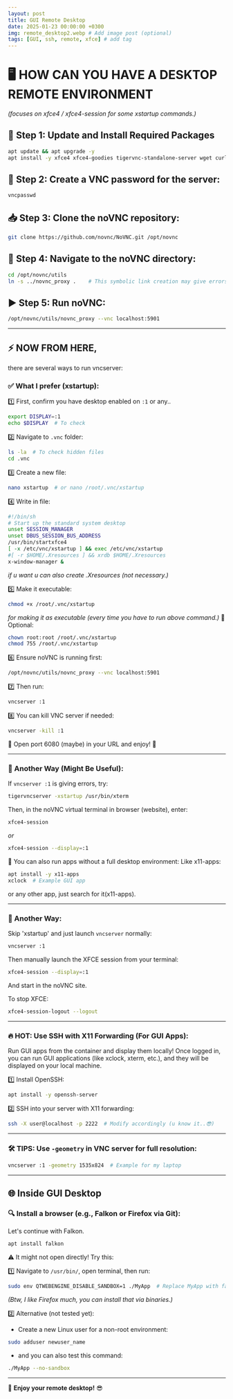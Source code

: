 ```yaml
---
layout: post
title: GUI Remote Desktop
date: 2025-01-23 00:00:00 +0300
img: remote_desktop2.webp # Add image post (optional)
tags: [GUI, ssh, remote, xfce] # add tag
---
```


# 🖥️ HOW CAN YOU HAVE A DESKTOP REMOTE ENVIRONMENT
*(focuses on xfce4 / xfce4-session for some xstartup commands.)*

## 🚀 Step 1: Update and Install Required Packages
```bash
apt update && apt upgrade -y
apt install -y xfce4 xfce4-goodies tigervnc-standalone-server wget curl git dbus-x11
```

## 🔑 Step 2: Create a VNC password for the server:
```bash
vncpasswd
```

## 📥 Step 3: Clone the noVNC repository:
```bash
git clone https://github.com/novnc/NoVNC.git /opt/novnc
```

## 📂 Step 4: Navigate to the noVNC directory:
```bash
cd /opt/novnc/utils
ln -s ../novnc_proxy .    # This symbolic link creation may give errors ignore them or you can also skip this command.
```

## ▶️ Step 5: Run noVNC:
```bash
/opt/novnc/utils/novnc_proxy --vnc localhost:5901
```

---

## ⚡ NOW FROM HERE,
there are several ways to run vncserver:
### ✅ What I prefer (xstartup):
1️⃣ First, confirm you have desktop enabled on `:1` or any..
   ```bash
   export DISPLAY=:1
   echo $DISPLAY  # To check
   ```
2️⃣ Navigate to `.vnc` folder:
   ```bash
   ls -la  # To check hidden files
   cd .vnc
   ```
3️⃣ Create a new file:
   ```bash
   nano xstartup  # or nano /root/.vnc/xstartup
   ```
4️⃣ Write in file:
   ```bash
   #!/bin/sh
   # Start up the standard system desktop
   unset SESSION_MANAGER
   unset DBUS_SESSION_BUS_ADDRESS
   /usr/bin/startxfce4
   [ -x /etc/vnc/xstartup ] && exec /etc/vnc/xstartup
   #[ -r $HOME/.Xresources ] && xrdb $HOME/.Xresources
   x-window-manager &
   ```
   *if u want u can also create .Xresources (not necessary.)*

5️⃣ Make it executable:
   ```bash
   chmod +x /root/.vnc/xstartup
   ```
   *for making it as executable (every time you have to run above command.)*
   🔹 Optional:
   ```bash
   chown root:root /root/.vnc/xstartup
   chmod 755 /root/.vnc/xstartup
   ```
6️⃣ Ensure noVNC is running first:
   ```bash
   /opt/novnc/utils/novnc_proxy --vnc localhost:5901
   ```
7️⃣ Then run:
   ```bash
   vncserver :1
   ```
8️⃣ You can kill VNC server if needed:
   ```bash
   vncserver -kill :1
   ```

🚀 Open port 6080 (maybe) in your URL and enjoy! 🎉

---

### 🔄 Another Way (Might Be Useful):
If `vncserver :1` is giving errors, try:
```bash
tigervncserver -xstartup /usr/bin/xterm
```

Then, in the noVNC virtual terminal in browser (website), enter:
```bash
xfce4-session
```
*or*
```bash
xfce4-session --display=:1
```

🔹 You can also run apps without a full desktop environment:
Like x11-apps:
```bash
apt install -y x11-apps
xclock  # Example GUI app
```
or any other app, just search for it(x11-apps).

---

### 🎯 Another Way:
Skip 'xstartup' and just launch `vncserver` normally:
```bash
vncserver :1
```
Then manually launch the XFCE session from your terminal:
```bash
xfce4-session --display=:1
```
And start in the noVNC site.

To stop XFCE:
```bash
xfce4-session-logout --logout
```

---

### 🔥 HOT: Use SSH with X11 Forwarding (For GUI Apps):
Run GUI apps from the container and display them locally!
Once logged in, you can run GUI applications (like xclock, xterm, etc.), and they will be displayed on your local machine.

1️⃣ Install OpenSSH:
   ```bash
   apt install -y openssh-server
   ```
2️⃣ SSH into your server with X11 forwarding:
   ```bash
   ssh -X user@localhost -p 2222  # Modify accordingly (u know it..😎)
   ```

---

### 🛠️ TIPS: Use `-geometry` in VNC server for full resolution:
```bash
vncserver :1 -geometry 1535x824  # Example for my laptop
```

---

## 🌐 Inside GUI Desktop

### 🔍 Install a browser (e.g., Falkon or Firefox via Git):
Let's continue with Falkon.
```bash
apt install falkon
```
⚠️ It might not open directly! Try this:

1️⃣ Navigate to `/usr/bin/`, open terminal, then run:
   ```bash
   sudo env QTWEBENGINE_DISABLE_SANDBOX=1 ./MyApp  # Replace MyApp with falkon or any app having same problem.
   ```
   *(Btw, I like Firefox much, you can install that via binaries.)*

2️⃣ Alternative (not tested yet):
   - Create a new Linux user for a non-root environment:
   ```bash
   sudo adduser newuser_name
   ```
   - and you can also test this command:
   ```bash
   ./MyApp --no-sandbox
   ```

---

🚀 **Enjoy your remote desktop!** 😎
